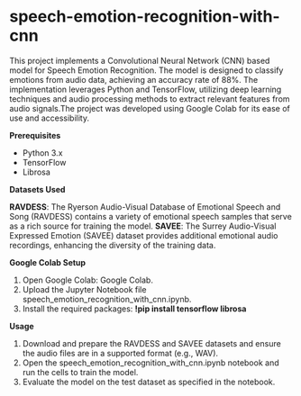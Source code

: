 # **speech-emotion-recognition-with-cnn**

This project implements a Convolutional Neural Network (CNN) based model for Speech Emotion Recognition. The model is designed to classify emotions from audio data, achieving an accuracy rate of 88%. The implementation leverages Python and TensorFlow, utilizing deep learning techniques and audio processing methods to extract relevant features from audio signals.The project was developed using Google Colab for its ease of use and accessibility.


**Prerequisites**

* Python 3.x
* TensorFlow
* Librosa

**Datasets Used**

**RAVDESS**: The Ryerson Audio-Visual Database of Emotional Speech and Song (RAVDESS) contains a variety of emotional speech samples that serve as a rich source for training the model.
**SAVEE**: The Surrey Audio-Visual Expressed Emotion (SAVEE) dataset provides additional emotional audio recordings, enhancing the diversity of the training data.  


**Google Colab Setup**
1. Open Google Colab: Google Colab.
2. Upload the Jupyter Notebook file speech_emotion_recognition_with_cnn.ipynb.
3. Install the required packages:
**!pip install tensorflow librosa**



**Usage**
1. Download and prepare the RAVDESS and SAVEE datasets and ensure the audio files are in a supported format (e.g., WAV).
2. Open the speech_emotion_recognition_with_cnn.ipynb notebook and run the cells to train the model.
3. Evaluate the model on the test dataset as specified in the notebook.
